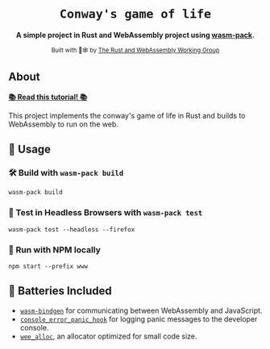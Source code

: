 <div align="center">

  <h1><code>Conway's game of life</code></h1>

  <strong>A simple project in Rust and WebAssembly project using <a href="https://github.com/rustwasm/wasm-pack">wasm-pack</a>.</strong>

  <sub>Built with 🦀🕸 by <a href="https://rustwasm.github.io/">The Rust and WebAssembly Working Group</a></sub>
</div>

## About

[**📚 Read this tutorial! 📚**][tutorial]

This project implements the conway's game of life in Rust and builds to WebAssembly to run on the web.

[tutorial]: https://rustwasm.github.io/docs/book/introduction.html

## 🚴 Usage

### 🛠️ Build with `wasm-pack build`

```
wasm-pack build
```

### 🔬 Test in Headless Browsers with `wasm-pack test`

```
wasm-pack test --headless --firefox
```

### 🎁 Run with NPM locally

```
npm start --prefix www
```

## 🔋 Batteries Included

* [`wasm-bindgen`](https://github.com/rustwasm/wasm-bindgen) for communicating
  between WebAssembly and JavaScript.
* [`console_error_panic_hook`](https://github.com/rustwasm/console_error_panic_hook)
  for logging panic messages to the developer console.
* [`wee_alloc`](https://github.com/rustwasm/wee_alloc), an allocator optimized
  for small code size.
